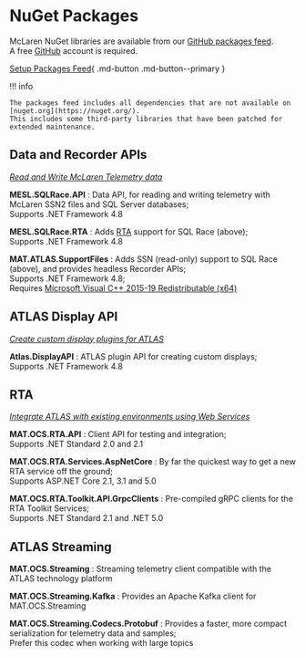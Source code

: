 
# NuGet Packages

McLaren NuGet libraries are available from our [GitHub packages feed](https://github.com/orgs/mat-docs/packages?repo_name=packages).  
A free [GitHub](https://github.com/) account is required.

[Setup Packages Feed](setup.md){ .md-button .md-button--primary }

!!! info

    The packages feed includes all dependencies that are not available on [nuget.org](https://nuget.org/).  
    This includes some third-party libraries that have been patched for extended maintenance.

## Data and Recorder APIs

[_Read and Write McLaren Telemetry data_](../sql-race/index.md)

**MESL.SQLRace.API**
:   Data API, for reading and writing telemetry with McLaren SSN2 files and SQL Server databases;  
    Supports .NET Framework 4.8

**MESL.SQLRace.RTA**
:   Adds [RTA](#rta) support for SQL Race (above);  
    Supports .NET Framework 4.8

**MAT.ATLAS.SupportFiles**
:   Adds SSN (read-only) support to SQL Race (above), and provides headless Recorder APIs;  
    Supports .NET Framework 4.8;  
    Requires [Microsoft Visual C++ 2015-19 Redistributable (x64)](https://aka.ms/vs/16/release/vc_redist.x64.exe)

## ATLAS Display API

[_Create custom display plugins for ATLAS_](../display-api/index.md)

**Atlas.DisplayAPI**
:   ATLAS plugin API for creating custom displays;  
    Supports .NET Framework 4.8

## RTA

[_Integrate ATLAS with existing environments using Web Services_](../../rta/downloads.md)

**MAT.OCS.RTA.API**
:   Client API for testing and integration;  
    Supports .NET Standard 2.0 and 2.1

**MAT.OCS.RTA.Services.AspNetCore**
:   By far the quickest way to get a new RTA service off the ground;  
    Supports ASP.NET Core 2.1, 3.1 and 5.0

**MAT.OCS.RTA.Toolkit.API.GrpcClients**
:   Pre-compiled gRPC clients for the RTA Toolkit Services;  
    Supports .NET Standard 2.1 and .NET 5.0

## ATLAS Streaming

**MAT.OCS.Streaming**
:   Streaming telemetry client compatible with the ATLAS technology platform

**MAT.OCS.Streaming.Kafka**
:   Provides an Apache Kafka client for MAT.OCS.Streaming

**MAT.OCS.Streaming.Codecs.Protobuf**
:   Provides a faster, more compact serialization for telemetry data and samples;  
    Prefer this codec when working with large topics